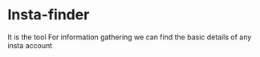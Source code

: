 # Insta-finder
It is the tool For information gathering
we can find the basic details of any insta account

